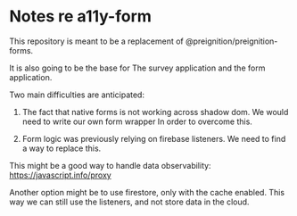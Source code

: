 # Notes re a11y-form

This repository is meant to be a replacement of @preignition/preignition-forms.

It is also going to be the base for The survey application and the form application.

Two main difficulties are anticipated:

1. The fact that native forms is not working across shadow dom. We would need to write our own form wrapper In order to overcome this.

2. Form logic was previously relying on firebase listeners. We need to find a way to replace this.

This might be a good way to handle data observability: https://javascript.info/proxy

Another option might be to use firestore, only with the cache enabled. This way we can still use the listeners, and not store data in the cloud.

